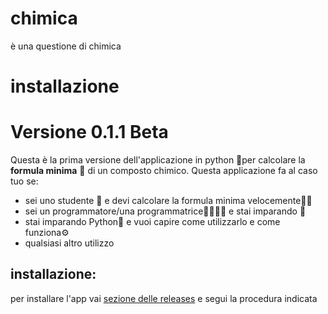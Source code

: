# chimica
è una questione di chimica
# installazione
# Versione 0.1.1 Beta
Questa è la prima versione dell'applicazione in python 🐍per calcolare la **formula minima** 🧪 di un composto chimico. Questa applicazione fa al caso tuo se:
- sei uno studente 📖 e devi calcolare la formula minima velocemente🏃‍♂️
- sei un programmatore/una programmatrice🧑‍💻👩‍💻 e stai imparando 📖
- stai imparando Python🐍 e vuoi capire come utilizzarlo e come funziona⚙️
- qualsiasi altro utilizzo
## installazione:
per installare l'app vai [sezione delle releases]() e segui la procedura indicata
